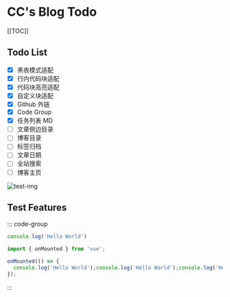 # CC's Blog Todo

[[TOC]]

## Todo List

- [x] 黑夜模式适配
- [x] 行内代码块适配
- [x] 代码块高亮适配
- [x] 自定义块适配
- [x] Github 外链
- [x] Code Group
- [x] 任务列表 MD
- [ ] 文章侧边目录
- [ ] 博客目录
- [ ] 标签归档
- [ ] 文章日期
- [ ] 全站搜索
- [ ] 博客主页

![test-img](https://cdn.img2ipfs.com/ipfs/QmZDEJdGWgUJs4SQbouLfEwTV6bVSxEZ1Q1EpzS4iyV5tb?filename=Snipaste_2024-10-30_18-46-01.png)

## Test Features
::: code-group
```js [config.js]
console.log('Hello World')
```

```js [index.js]
import { onMounted } from 'vue';

onMounted(() => {
  console.log('Hello World');console.log('Hello World');console.log('Hello World');console.log('Hello World');
});
```
:::